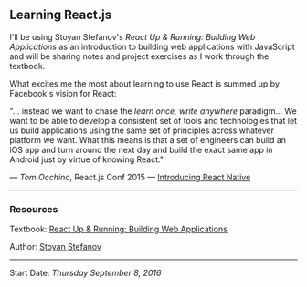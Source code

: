 ## Learning React.js

I'll be using Stoyan Stefanov's _React Up & Running: Building Web Applications_ as an introduction to building web applications with JavaScript and will be sharing notes and project exercises as I work through the textbook.

What excites me the most about learning to use React is summed up by Facebook's vision for React:

"... instead we want to chase the _learn once, write anywhere_ paradigm... We want to be able to develop a consistent set of tools and technologies that let us build applications using the same set of principles across whatever platform we want. What this means is that a set of engineers can build an iOS app and turn around the next day and build the exact same app in Android just by virtue of knowing React."

— _Tom Occhino_, React.js Conf 2015 — [Introducing React Native](https://youtu.be/KVZ-P-ZI6W4?t=29m15s)


---


### Resources

Textbook: [React Up & Running: Building Web Applications](https://www.amazon.com/React-Running-Building-Web-Applications/dp/1491931825)

Author: [Stoyan Stefanov](https://twitter.com/stoyanstefanov)


---


Start Date: _Thursday September 8, 2016_
